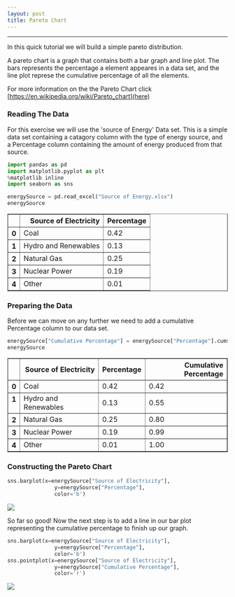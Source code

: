 ```yaml
---
layout: post
title: Pareto Chart
---
```


------
In this quick tutorial we will build a simple pareto distribution.

A pareto chart is a graph that contains both a bar graph and line plot. The bars represents the percentage a element appeares in a data set, and the line plot represe the cumulative percentage of all the elements.

For more information on the the Pareto Chart click [https://en.wikipedia.org/wiki/Pareto_chart](here)

### Reading The Data
For this exercise we will use the 'source of Energy' Data set. This is a simple data set containing a catagory column with the type of energy source, and a Percentage column containing the amount of energy produced from that source.


```python
import pandas as pd
import matplotlib.pyplot as plt
%matplotlib inline
import seaborn as sns
```


```python
energySource = pd.read_excel("Source of Energy.xlsx")
energySource
```




<div>
<style>
    .dataframe thead tr:only-child th {
        text-align: right;
    }

    .dataframe thead th {
        text-align: left;
    }

    .dataframe tbody tr th {
        vertical-align: top;
    }
</style>
<table border="1" class="dataframe">
  <thead>
    <tr style="text-align: right;">
      <th></th>
      <th>Source of Electricity</th>
      <th>Percentage</th>
    </tr>
  </thead>
  <tbody>
    <tr>
      <th>0</th>
      <td>Coal</td>
      <td>0.42</td>
    </tr>
    <tr>
      <th>1</th>
      <td>Hydro and Renewables</td>
      <td>0.13</td>
    </tr>
    <tr>
      <th>2</th>
      <td>Natural Gas</td>
      <td>0.25</td>
    </tr>
    <tr>
      <th>3</th>
      <td>Nuclear Power</td>
      <td>0.19</td>
    </tr>
    <tr>
      <th>4</th>
      <td>Other</td>
      <td>0.01</td>
    </tr>
  </tbody>
</table>
</div>



### Preparing the Data
Before we can move on any further we need to add a cumulative Percentage column to our data set.


```python
energySource["Cumulative Percentage"] = energySource["Percentage"].cumsum()
energySource
```




<div>
<style>
    .dataframe thead tr:only-child th {
        text-align: right;
    }

    .dataframe thead th {
        text-align: left;
    }

    .dataframe tbody tr th {
        vertical-align: top;
    }
</style>
<table border="1" class="dataframe">
  <thead>
    <tr style="text-align: right;">
      <th></th>
      <th>Source of Electricity</th>
      <th>Percentage</th>
      <th>Cumulative Percentage</th>
    </tr>
  </thead>
  <tbody>
    <tr>
      <th>0</th>
      <td>Coal</td>
      <td>0.42</td>
      <td>0.42</td>
    </tr>
    <tr>
      <th>1</th>
      <td>Hydro and Renewables</td>
      <td>0.13</td>
      <td>0.55</td>
    </tr>
    <tr>
      <th>2</th>
      <td>Natural Gas</td>
      <td>0.25</td>
      <td>0.80</td>
    </tr>
    <tr>
      <th>3</th>
      <td>Nuclear Power</td>
      <td>0.19</td>
      <td>0.99</td>
    </tr>
    <tr>
      <th>4</th>
      <td>Other</td>
      <td>0.01</td>
      <td>1.00</td>
    </tr>
  </tbody>
</table>
</div>

### Constructing the Pareto Chart

```python
sns.barplot(x=energySource["Source of Electricity"],
               y=energySource["Percentage"],
               color='b')
```
![](https://github.com/barajaspatrick/barajaspatrick.github.io/blob/master/images/postimages/pareto_1.png)


So far so good! Now the next step is to add a line in our bar plot representing the cumulative percentage to finish up our graph.


```python
sns.barplot(x=energySource["Source of Electricity"],
               y=energySource["Percentage"],
               color='b')
sns.pointplot(x=energySource["Source of Electricity"],
               y=energySource["Cumulative Percentage"],
               color='r')
```

![](https://github.com/barajaspatrick/barajaspatrick.github.io/blob/master/images/postimages/pareto_2.png)

